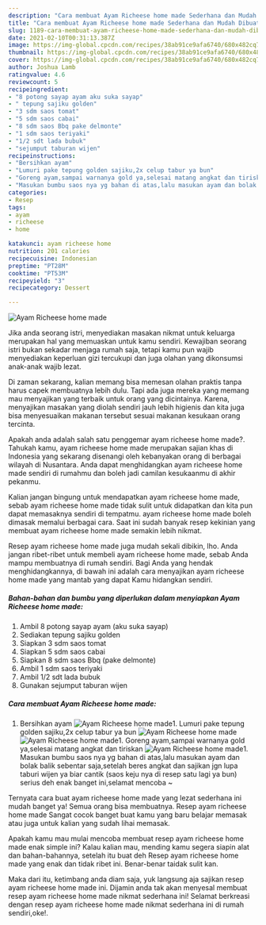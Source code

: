 ```yaml
---
description: "Cara membuat Ayam Richeese home made Sederhana dan Mudah Dibuat"
title: "Cara membuat Ayam Richeese home made Sederhana dan Mudah Dibuat"
slug: 1189-cara-membuat-ayam-richeese-home-made-sederhana-dan-mudah-dibuat
date: 2021-02-10T00:31:13.387Z
image: https://img-global.cpcdn.com/recipes/38ab91ce9afa6740/680x482cq70/ayam-richeese-home-made-foto-resep-utama.jpg
thumbnail: https://img-global.cpcdn.com/recipes/38ab91ce9afa6740/680x482cq70/ayam-richeese-home-made-foto-resep-utama.jpg
cover: https://img-global.cpcdn.com/recipes/38ab91ce9afa6740/680x482cq70/ayam-richeese-home-made-foto-resep-utama.jpg
author: Joshua Lamb
ratingvalue: 4.6
reviewcount: 5
recipeingredient:
- "8 potong sayap ayam aku suka sayap"
- " tepung sajiku golden"
- "3 sdm saos tomat"
- "5 sdm saos cabai"
- "8 sdm saos Bbq pake delmonte"
- "1 sdm saos teriyaki"
- "1/2 sdt lada bubuk"
- "sejumput taburan wijen"
recipeinstructions:
- "Bersihkan ayam"
- "Lumuri pake tepung golden sajiku,2x celup tabur ya bun"
- "Goreng ayam,sampai warnanya gold ya,selesai matang angkat dan tiriskan"
- "Masukan bumbu saos nya yg bahan di atas,lalu masukan ayam dan bolak balik sebentar saja,setelah beres angkat dan sajikan jgn lupa taburi wijen ya biar cantik (saos keju nya di resep satu lagi ya bun) serius deh enak banget ini,selamat mencoba ~"
categories:
- Resep
tags:
- ayam
- richeese
- home

katakunci: ayam richeese home 
nutrition: 201 calories
recipecuisine: Indonesian
preptime: "PT28M"
cooktime: "PT53M"
recipeyield: "3"
recipecategory: Dessert

---
```



![Ayam Richeese home made](https://img-global.cpcdn.com/recipes/38ab91ce9afa6740/680x482cq70/ayam-richeese-home-made-foto-resep-utama.jpg)

Jika anda seorang istri, menyediakan masakan nikmat untuk keluarga merupakan hal yang memuaskan untuk kamu sendiri. Kewajiban seorang istri bukan sekadar menjaga rumah saja, tetapi kamu pun wajib menyediakan keperluan gizi tercukupi dan juga olahan yang dikonsumsi anak-anak wajib lezat.

Di zaman  sekarang, kalian memang bisa memesan olahan praktis tanpa harus capek membuatnya lebih dulu. Tapi ada juga mereka yang memang mau menyajikan yang terbaik untuk orang yang dicintainya. Karena, menyajikan masakan yang diolah sendiri jauh lebih higienis dan kita juga bisa menyesuaikan makanan tersebut sesuai makanan kesukaan orang tercinta. 



Apakah anda adalah salah satu penggemar ayam richeese home made?. Tahukah kamu, ayam richeese home made merupakan sajian khas di Indonesia yang sekarang disenangi oleh kebanyakan orang di berbagai wilayah di Nusantara. Anda dapat menghidangkan ayam richeese home made sendiri di rumahmu dan boleh jadi camilan kesukaanmu di akhir pekanmu.

Kalian jangan bingung untuk mendapatkan ayam richeese home made, sebab ayam richeese home made tidak sulit untuk didapatkan dan kita pun dapat memasaknya sendiri di tempatmu. ayam richeese home made boleh dimasak memalui berbagai cara. Saat ini sudah banyak resep kekinian yang membuat ayam richeese home made semakin lebih nikmat.

Resep ayam richeese home made juga mudah sekali dibikin, lho. Anda jangan ribet-ribet untuk membeli ayam richeese home made, sebab Anda mampu membuatnya di rumah sendiri. Bagi Anda yang hendak menghidangkannya, di bawah ini adalah cara menyajikan ayam richeese home made yang mantab yang dapat Kamu hidangkan sendiri.

<!--inarticleads1-->

##### Bahan-bahan dan bumbu yang diperlukan dalam menyiapkan Ayam Richeese home made:

1. Ambil 8 potong sayap ayam (aku suka sayap)
1. Sediakan  tepung sajiku golden
1. Siapkan 3 sdm saos tomat
1. Siapkan 5 sdm saos cabai
1. Siapkan 8 sdm saos Bbq (pake delmonte)
1. Ambil 1 sdm saos teriyaki
1. Ambil 1/2 sdt lada bubuk
1. Gunakan sejumput taburan wijen




<!--inarticleads2-->

##### Cara membuat Ayam Richeese home made:

1. Bersihkan ayam
<img src="https://img-global.cpcdn.com/steps/18a55ae6788c509c/160x128cq70/ayam-richeese-home-made-langkah-memasak-1-foto.jpg" alt="Ayam Richeese home made">1. Lumuri pake tepung golden sajiku,2x celup tabur ya bun
<img src="https://img-global.cpcdn.com/steps/aa4b9faf07f3040c/160x128cq70/ayam-richeese-home-made-langkah-memasak-2-foto.jpg" alt="Ayam Richeese home made"><img src="https://img-global.cpcdn.com/steps/de7366d863d31e64/160x128cq70/ayam-richeese-home-made-langkah-memasak-2-foto.jpg" alt="Ayam Richeese home made">1. Goreng ayam,sampai warnanya gold ya,selesai matang angkat dan tiriskan
<img src="https://img-global.cpcdn.com/steps/6972f397e740a4cd/160x128cq70/ayam-richeese-home-made-langkah-memasak-3-foto.jpg" alt="Ayam Richeese home made">1. Masukan bumbu saos nya yg bahan di atas,lalu masukan ayam dan bolak balik sebentar saja,setelah beres angkat dan sajikan jgn lupa taburi wijen ya biar cantik (saos keju nya di resep satu lagi ya bun) serius deh enak banget ini,selamat mencoba ~




Ternyata cara buat ayam richeese home made yang lezat sederhana ini mudah banget ya! Semua orang bisa membuatnya. Resep ayam richeese home made Sangat cocok banget buat kamu yang baru belajar memasak atau juga untuk kalian yang sudah lihai memasak.

Apakah kamu mau mulai mencoba membuat resep ayam richeese home made enak simple ini? Kalau kalian mau, mending kamu segera siapin alat dan bahan-bahannya, setelah itu buat deh Resep ayam richeese home made yang enak dan tidak ribet ini. Benar-benar taidak sulit kan. 

Maka dari itu, ketimbang anda diam saja, yuk langsung aja sajikan resep ayam richeese home made ini. Dijamin anda tak akan menyesal membuat resep ayam richeese home made nikmat sederhana ini! Selamat berkreasi dengan resep ayam richeese home made nikmat sederhana ini di rumah sendiri,oke!.

